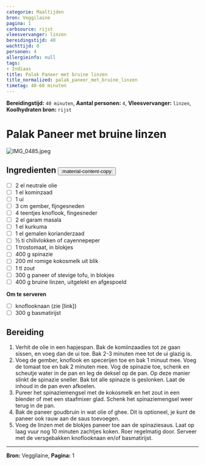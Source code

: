 ```yaml
---
categorie: Maaltijden
bron: Veggilaine
pagina: 1
carbsource: rijst
vleesvervanger: linzen
bereidingstijd: 40
wachttijd: 0
personen: 4
allergieinfo: null
tags:
- Indiaas
title: Palak Paneer met bruine linzen
title_normalized: palak_paneer_met_bruine_linzen
timetag: 40-60 minuten
---
```

**Bereidingstijd:** ```40 minuten```, **Aantal personen:** ```4```, **Vleesvervanger:** ```linzen```, **Koolhydraten bron:** ```rijst```

# Palak Paneer met bruine linzen

![IMG_0485.jpeg](../../_resources/IMG_0485.jpeg)

## Ingredienten <button class ='custom-copy-button' data-clipboard-text='&#10- 2 el neutrale olie&#10- 1 el kominzaad&#10- 1 ui&#10- 3 cm gember, fijngesneden&#10- 4 teentjes knoflook, fingesneder&#10- 2 el garam masala&#10- 1 el kurkuma&#10- 1 el gemalen korianderzaad&#10- ½ ti chilivlokken of cayennepeper&#10- 1 trostomaat, in blokjes&#10- 400 g spinazie&#10- 200 ml romige kokosmelk uit blik&#10- 1 tl zout&#10- 300 g paneer of stevige tofu, in blokjes&#10- 400 g bruine linzen, uitgelekt en afgespoeld&#10&#10**Om te serveren**&#10&#10- knoflooknaan (zie [link])&#10- 300 g basmatirijst&#10&#10'> :material-content-copy: </button>

- [ ] 2 el neutrale olie
- [ ] 1 el kominzaad
- [ ] 1 ui
- [ ] 3 cm gember, fijngesneden
- [ ] 4 teentjes knoflook, fingesneder
- [ ] 2 el garam masala
- [ ] 1 el kurkuma
- [ ] 1 el gemalen korianderzaad
- [ ] ½ ti chilivlokken of cayennepeper
- [ ] 1 trostomaat, in blokjes
- [ ] 400 g spinazie
- [ ] 200 ml romige kokosmelk uit blik
- [ ] 1 tl zout
- [ ] 300 g paneer of stevige tofu, in blokjes
- [ ] 400 g bruine linzen, uitgelekt en afgespoeld

**Om te serveren**

- [ ] knoflooknaan (zie [link])
- [ ] 300 g basmatirijst

## Bereiding

1. Verhit de olie in een hapjespan. Bak de komiinzaadies tot ze gaan sissen, en voeg dan de ui toe. Bak 2-3 minuten mee tot de ui glazig is.
2.  Voeg de gember, knoflook en specerijen toe en bak 1 minuut mee. Voeg de tomaat toe en bak 2 minuten mee. Vog de spinazie toe, schenk en scheutje water in de pan en leg de deksel op de pan. Op deze manier slinkt de spinazie sneller. Bak tot alle spinazie is geslonken. Laat de inhoud in de pan even afkoelen.
3.  Pureer het spinaziemengsel met de kokosmelk en het zout in een blender of met een staafmixer glad. Schenk het spinaziemengsel weer terug in de pan.
4.  Bak de paneer goudbruin in wat olie of ghee. Dit is optioneel, je kunt de paneer ook rauw aan de saus toevoegen.
5.  Voeg de linzen met de blokjes paneer toe aan de spinaziesaus. Laat op laag vuur nog 10 minuten zachtjes koken. Roer regelmatig door. Serveer met de versgebakken knoflooknaan en/of basmatirijst.
***
**Bron:** Veggilaine, **Pagina:** 1